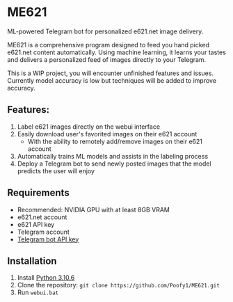 # ME621

ML-powered Telegram bot for personalized e621.net image delivery.

ME621 is a comprehensive program designed to feed you hand picked e621.net content automatically. Using machine learning, it learns your tastes and delivers a personalized feed of images directly to your Telegram.

This is a WIP project, you will encounter unfinished features and issues. Currently model accuracy is low but techniques will be added to improve accuracy.

## Features:

1. Label e621 images directly on the webui interface
2. Easily download user's favorited images on their e621 account
     - With the ability to remotely add/remove images on their e621 account
4. Automatically trains ML models and assists in the labeling process
5. Deploy a Telegram bot to send newly posted images that the model predicts the user will enjoy

## Requirements
- Recommended: NVIDIA GPU with at least 8GB VRAM
- e621.net account
- e621 API key
- Telegram account
- [Telegram bot API key](https://help.zoho.com/portal/en/kb/desk/support-channels/instant-messaging/telegram/articles/telegram-integration-with-zoho-desk#Telegram_Integration)

## Installation

1. Install [Python 3.10.6](https://www.python.org/downloads/release/python-3106/)
2. Clone the repository: `git clone https://github.com/Poofy1/ME621.git`
3. Run `webui.bat`
